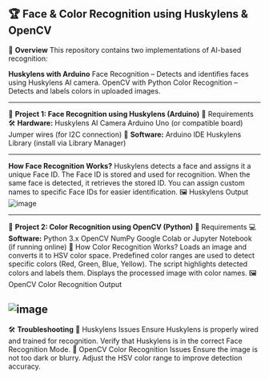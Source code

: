 🏆 Face & Color Recognition using Huskylens & OpenCV
---

📌 **Overview**
This repository contains two implementations of AI-based recognition:

**Huskylens with Arduino**
Face Recognition – Detects and identifies faces using Huskylens AI camera.
OpenCV with Python
Color Recognition – Detects and labels colors in uploaded images.

---
🚀 **Project 1: Face Recognition using Huskylens (Arduino)**
📌 Requirements
🛠️ **Hardware:**
Huskylens AI Camera
Arduino Uno (or compatible board)
Jumper wires (for I2C connection)
💾 **Software:**
Arduino IDE
Huskylens Library (install via Library Manager)

---

**How Face Recognition Works?**
Huskylens detects a face and assigns it a unique Face ID.
The Face ID is stored and used for recognition.
When the same face is detected, it retrieves the stored ID.
You can assign custom names to specific Face IDs for easier identification.
🖼️ Huskylens Output
![image](https://github.com/user-attachments/assets/23136424-25ff-44bb-adba-d44bf3b9a1bd)

---
🎯 **Project 2: Color Recognition using OpenCV (Python)**
📌 Requirements
💻**Software:**
Python 3.x
OpenCV
NumPy
Google Colab or Jupyter Notebook (if running online)
🎯 How Color Recognition Works?
Loads an image and converts it to HSV color space.
Predefined color ranges are used to detect specific colors (Red, Green, Blue, Yellow).
The script highlights detected colors and labels them.
Displays the processed image with color names.
🖼️ OpenCV Color Recognition Output

![image](https://github.com/user-attachments/assets/288e0e9b-b940-4233-9f84-f8c3a5213a3f)
---
🛠️ **Troubleshooting**
🔹 Huskylens Issues
Ensure Huskylens is properly wired and trained for recognition.
Verify that Huskylens is in the correct Face Recognition Mode.
🔹 OpenCV Color Recognition Issues
Ensure the image is not too dark or blurry.
Adjust the HSV color range to improve detection accuracy.

